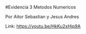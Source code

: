 #Evidencia 3 Metodos Numericos

Por Aitor Sebastian y Jesus Andres

Link: https://youtu.be/HkKu2xHjp9A
